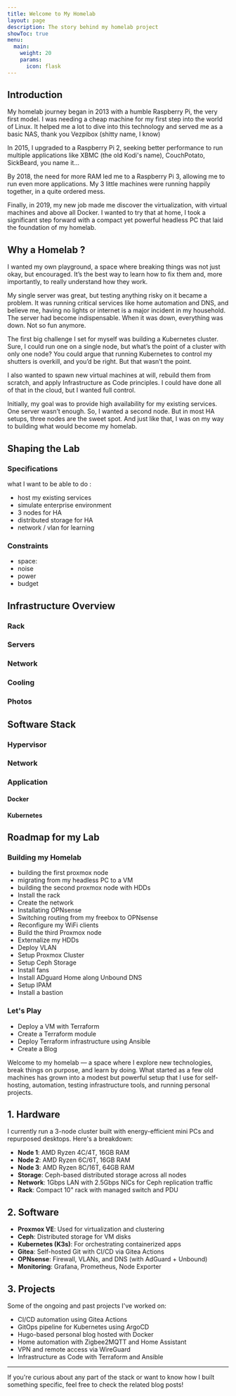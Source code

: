 ```yaml
---
title: Welcome to My Homelab
layout: page
description: The story behind my homelab project
showToc: true
menu:
  main:
    weight: 20
    params:
      icon: flask
---
```

## Introduction

My homelab journey began in 2013 with a humble Raspberry Pi, the very first model. I was needing a cheap machine for my first step into the world of Linux. It helped me a lot to dive into this technology and served me as a basic NAS, thank you Vezpibox (shitty name, I know) 

In 2015, I upgraded to a Raspberry Pi 2, seeking better performance to run multiple applications like XBMC (the old Kodi's name), CouchPotato, SickBeard, you name it...

By 2018, the need for more RAM led me to a Raspberry Pi 3, allowing me to run even more applications. My 3 little machines were running happily together, in a quite ordered mess.

Finally, in 2019, my new job made me discover the virtualization, with virtual machines and above all Docker. I wanted to try that at home, I took a significant step forward with a compact yet powerful headless PC that laid the foundation of my homelab.
## Why a Homelab ?

I wanted my own playground, a space where breaking things was not just okay, but encouraged. It’s the best way to learn how to fix them and, more importantly, to really understand how they work.

My single server was great, but testing anything risky on it became a problem. It was running critical services like home automation and DNS, and believe me, having no lights or internet is a major incident in my household. The server had become indispensable. When it was down, everything was down. Not so fun anymore.

The first big challenge I set for myself was building a Kubernetes cluster. Sure, I could run one on a single node, but what’s the point of a cluster with only one node? You could argue that running Kubernetes to control my shutters is overkill, and you’d be right. But that wasn’t the point.

I also wanted to spawn new virtual machines at will, rebuild them from scratch, and apply Infrastructure as Code principles. I could have done all of that in the cloud, but I wanted full control.

Initially, my goal was to provide high availability for my existing services. One server wasn’t enough. So, I wanted a second node. But in most HA setups, three nodes are the sweet spot. And just like that, I was on my way to building what would become my homelab.
## Shaping the Lab
### Specifications
what I want to be able to do :
- host my existing services
- simulate enterprise environment
- 3 nodes for HA
- distributed storage for HA
- network / vlan for learning
### Constraints
- space: 
- noise
- power
- budget
## Infrastructure Overview
### Rack
### Servers
### Network
### Cooling
### Photos
## Software Stack
### Hypervisor
### Network
### Application
#### Docker
#### Kubernetes
## Roadmap for my Lab
### Building my Homelab
- building the first proxmox node
- migrating from my headless PC to a VM
- building the second proxmox node with HDDs
- Install the rack
- Create the network
- Installating OPNsense
- Switching routing from my freebox to OPNsense
- Reconfigure my WiFi clients
- Build the third Proxmox node
- Externalize my HDDs
- Deploy VLAN
- Setup Proxmox Cluster
- Setup Ceph Storage
- Install fans
- Install ADguard Home along Unbound DNS
- Setup IPAM
- Install a bastion
### Let's Play
- Deploy a VM with Terraform
- Create a Terraform module
- Deploy Terraform infrastructure using Ansible
- Create a Blog





Welcome to my homelab — a space where I explore new technologies, break things on purpose, and learn by doing. What started as a few old machines has grown into a modest but powerful setup that I use for self-hosting, automation, testing infrastructure tools, and running personal projects.



## 1. Hardware

I currently run a 3-node cluster built with energy-efficient mini PCs and repurposed desktops. Here's a breakdown:

- **Node 1**: AMD Ryzen 4C/4T, 16GB RAM  
- **Node 2**: AMD Ryzen 6C/6T, 16GB RAM  
- **Node 3**: AMD Ryzen 8C/16T, 64GB RAM  
- **Storage**: Ceph-based distributed storage across all nodes  
- **Network**: 1Gbps LAN with 2.5Gbps NICs for Ceph replication traffic  
- **Rack**: Compact 10" rack with managed switch and PDU

## 2. Software

- **Proxmox VE**: Used for virtualization and clustering  
- **Ceph**: Distributed storage for VM disks  
- **Kubernetes (K3s)**: For orchestrating containerized apps  
- **Gitea**: Self-hosted Git with CI/CD via Gitea Actions  
- **OPNsense**: Firewall, VLANs, and DNS (with AdGuard + Unbound)  
- **Monitoring**: Grafana, Prometheus, Node Exporter

## 3. Projects

Some of the ongoing and past projects I've worked on:

- CI/CD automation using Gitea Actions  
- GitOps pipeline for Kubernetes using ArgoCD  
- Hugo-based personal blog hosted with Docker  
- Home automation with Zigbee2MQTT and Home Assistant  
- VPN and remote access via WireGuard  
- Infrastructure as Code with Terraform and Ansible

---

If you're curious about any part of the stack or want to know how I built something specific, feel free to check the related blog posts!

